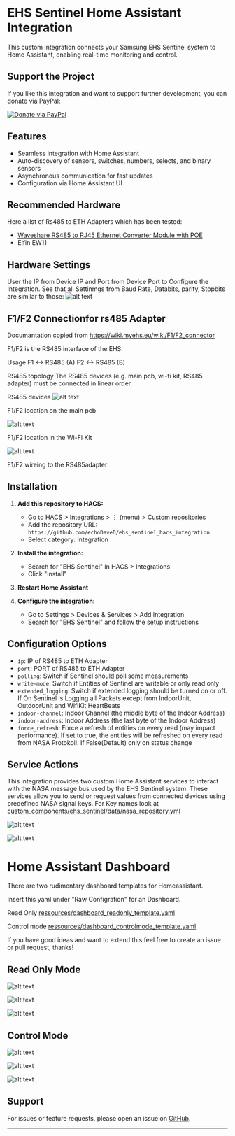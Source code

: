 # EHS Sentinel Home Assistant Integration

This custom integration connects your Samsung EHS Sentinel system to Home Assistant, enabling real-time monitoring and control.

## Support the Project

If you like this integration and want to support further development, you can donate via PayPal:

[![Donate via PayPal](https://img.shields.io/badge/Donate-PayPal-blue.svg)](https://www.paypal.com/donate?hosted_button_id=S2TUVZPX2MQ6Q)

## Features

- Seamless integration with Home Assistant
- Auto-discovery of sensors, switches, numbers, selects, and binary sensors
- Asynchronous communication for fast updates
- Configuration via Home Assistant UI

## Recommended Hardware

Here a list of Rs485 to ETH Adapters which has been tested:
 - [Waveshare RS485 to RJ45 Ethernet Converter Module with POE](https://amzn.to/44KtGaU)
 - Elfin EW11

## Hardware Settings
User the IP from Device IP and Port from Device Port to Configure the Integration.
See that all Settinmgs from Baud Rate, Databits, parity, Stopbits are similar to those:
![alt text](ressources/images/image.png)

## F1/F2 Connectionfor rs485 Adapter

Documantation copied from https://wiki.myehs.eu/wiki/F1/F2_connector 

F1/F2 is the RS485 interface of the EHS.

Usage
F1 <-> RS485 (A)
F2 <-> RS485 (B)

RS485 topology
The RS485 devices (e.g. main pcb, wi-fi kit, RS485 adapter) must be connected in linear order.

RS485 devices
![alt text](ressources/images/main_pcb.png)

F1/F2 location on the main pcb

![alt text](ressources/images/wifikit_pcb.png)

F1/F2 location in the Wi-Fi Kit

![alt text](ressources/images/rs485.png)

F1/F2 wireing to the RS485adapter

## Installation

1. **Add this repository to HACS:**
   - Go to HACS > Integrations > ⋮ (menu) > Custom repositories
   - Add the repository URL: `https://github.com/echoDaveD/ehs_sentinel_hacs_integration`
   - Select category: Integration

2. **Install the integration:**
   - Search for "EHS Sentinel" in HACS > Integrations
   - Click "Install"

3. **Restart Home Assistant**

4. **Configure the integration:**
   - Go to Settings > Devices & Services > Add Integration
   - Search for "EHS Sentinel" and follow the setup instructions

## Configuration Options

- `ip`: IP of RS485 to ETH Adapter
- `port`: PORT of RS485 to ETH Adapter
- `polling`: Switch if Sentinel should poll some measurements
- `write-mode`: Switch if Entities of Sentinel are writable or only read only
- `extended_logging`: Switch if extended logging should be turned on or off. If On Sentinel is Logging all Packets except from IndoorUnit, OutdoorUnit and WifiKit HeartBeats
- `indoor-channel`: Indoor Channel (the middle byte of the Indoor Address)
- `indoor-address`: Indoor Address (the last byte of the Indoor Address)
- `force_refresh`: Force a refresh of entities on every read (may impact performance). If set to true, the entities will be refreshed on every read from NASA Protokoll. If False(Default) only on status change

## Service Actions

This integration provides two custom Home Assistant services to interact with the NASA message bus used by the EHS Sentinel system. These services allow you to send or request values from connected devices using predefined NASA signal keys.
For Key names look at [custom_components/ehs_sentinel/data/nasa_repository.yml](custom_components/ehs_sentinel/data/nasa_repository.yml)

![alt text](ressources/images/ServiceReadAction.png)

![alt text](ressources/images/ServiceWriteAction.png)

# Home Assistant Dashboard

There are two rudimentary dashboard templates for Homeassistant.

Insert this yaml under "Raw Configration" for an Dashboard.

Read Only [ressources/dashboard_readonly_template.yaml](ressources/dashboard_readonly_template.yaml)

Control mode [ressources/dashboard_controlmode_template.yaml](ressources/dashboard_controlmode_template.yaml)

If you have good ideas and want to extend this feel free to create an issue or pull request, thanks!

## Read Only Mode

![alt text](ressources/images/dashboard1.png)

![alt text](ressources/images/dashboard2.png)

![alt text](ressources/images/dashboard3.png)


## Control Mode

![alt text](ressources/images/dashboard_cm1.png)

![alt text](ressources/images/dashboard_cm2.png)

![alt text](ressources/images/dashboard_cm3.png)

## Support

For issues or feature requests, please open an issue on [GitHub](https://github.com/echoDaveD/ehs_sentinel_hacs_integration/issues).

---
